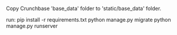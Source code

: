 Copy Crunchbase 'base_data' folder to 'static/base_data' folder.

run:
pip install -r requirements.txt
python manage.py migrate
python manage.py runserver